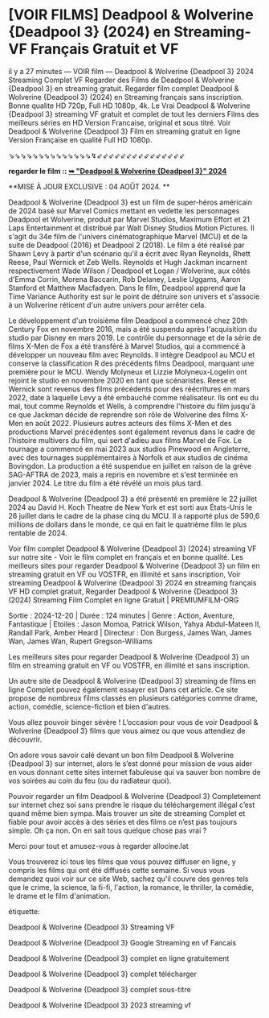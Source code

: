 # [VOIR FILMS] Deadpool & Wolverine {Deadpool 3} (2024) en Streaming-VF Français Gratuit et VF

il y a 27 minutes — VOIR film — Deadpool & Wolverine {Deadpool 3} 2024 Streaming Complet VF Regarder des Films de Deadpool & Wolverine {Deadpool 3} en streaming gratuit. Regarder film complet Deadpool & Wolverine {Deadpool 3} (2024) en Streaming français sans inscription. Bonne qualite HD 720p, Full HD 1080p, 4k. Le Vrai Deadpool & Wolverine {Deadpool 3} streaming VF gratuit et complet de tout les derniers Films des meilleurs séries en HD Version Francaise, original et sous titré. Voir Deadpool & Wolverine {Deadpool 3} Film en streaming gratuit en ligne Version Française en qualité Full HD 1080p.

⇘⇘⇘⇘⇘⇘⇘⇘⇘⇘⇘⇘⇘⇘↯⇙⇙⇙⇙⇙⇙⇙⇙⇙⇙⇙⇙⇙⇙⇙

**regarder le film :: [➥ "Deadpool & Wolverine {Deadpool 3}" 2024](https://is.gd/phNSPq)**


**MISE À JOUR EXCLUSIVE : 04 AOÛT 2024. **

Deadpool & Wolverine {Deadpool 3} est un film de super-héros américain de 2024 basé sur Marvel Comics mettant en vedette les personnages Deadpool et Wolverine, produit par Marvel Studios, Maximum Effort et 21 Laps Entertainment et distribué par Walt Disney Studios Motion Pictures. Il s'agit du 34e film de l'univers cinématographique Marvel (MCU) et de la suite de Deadpool (2016) et Deadpool 2 (2018). Le film a été réalisé par Shawn Levy à partir d'un scénario qu'il a écrit avec Ryan Reynolds, Rhett Reese, Paul Wernick et Zeb Wells. Reynolds et Hugh Jackman incarnent respectivement Wade Wilson / Deadpool et Logan / Wolverine, aux côtés d'Emma Corrin, Morena Baccarin, Rob Delaney, Leslie Uggams, Aaron Stanford et Matthew Macfadyen. Dans le film, Deadpool apprend que la Time Variance Authority est sur le point de détruire son univers et s'associe à un Wolverine réticent d'un autre univers pour arrêter cela.

Le développement d'un troisième film Deadpool a commencé chez 20th Century Fox en novembre 2016, mais a été suspendu après l'acquisition du studio par Disney en mars 2019. Le contrôle du personnage et de la série de films X-Men de Fox a été transféré à Marvel Studios, qui a commencé à développer un nouveau film avec Reynolds. Il intègre Deadpool au MCU et conserve la classification R des précédents films Deadpool, marquant une première pour le MCU. Wendy Molyneux et Lizzie Molyneux-Logelin ont rejoint le studio en novembre 2020 en tant que scénaristes. Reese et Wernick sont revenus des films précédents pour des réécritures en mars 2022, date à laquelle Levy a été embauché comme réalisateur. Ils ont eu du mal, tout comme Reynolds et Wells, à comprendre l'histoire du film jusqu'à ce que Jackman décide de reprendre son rôle de Wolverine des films X-Men en août 2022. Plusieurs autres acteurs des films X-Men et des productions Marvel précédentes sont également revenus dans le cadre de l'histoire multivers du film, qui sert d'adieu aux films Marvel de Fox. Le tournage a commencé en mai 2023 aux studios Pinewood en Angleterre, avec des tournages supplémentaires à Norfolk et aux studios de cinéma Bovingdon. La production a été suspendue en juillet en raison de la grève SAG-AFTRA de 2023, mais a repris en novembre et s'est terminée en janvier 2024. Le titre du film a été révélé un mois plus tard.

Deadpool & Wolverine {Deadpool 3} a été présenté en première le 22 juillet 2024 au David H. Koch Theatre de New York et est sorti aux États-Unis le 26 juillet dans le cadre de la phase cinq du MCU. Il a rapporté plus de 590,6 millions de dollars dans le monde, ce qui en fait le quatrième film le plus rentable de 2024.

Voir film complet Deadpool & Wolverine {Deadpool 3} (2024) streaming VF sur notre site - Voir le film complet en français et en bonne qualité. Les meilleurs sites pour regarder Deadpool & Wolverine {Deadpool 3} un film en streaming gratuit en VF ou VOSTFR, en illimité et sans inscription, Voir streaming Deadpool & Wolverine {Deadpool 3} 2024 en streaming français VF HD complet gratuit, Regarder Deadpool & Wolverine {Deadpool 3} (2024) Streaming Film Complet en ligne Gratuit | PREMIUMFILM-ORG

Sortie : 2024-12-20 | Durée : 124 minutes | Genre : Action, Aventure, Fantastique | Etoiles : Jason Momoa, Patrick Wilson, Yahya Abdul-Mateen II, Randall Park, Amber Heard | Directeur : Don Burgess, James Wan, James Wan, James Wan, Rupert Gregson-Williams

Les meilleurs sites pour regarder Deadpool & Wolverine {Deadpool 3} un film en streaming gratuit en VF ou VOSTFR, en illimité et sans inscription.

Un autre site de Deadpool & Wolverine {Deadpool 3} streaming de films en ligne Complet pouvez également essayer est Dans cet article. Ce site propose de nombreux films classés en plusieurs catégories comme drame, action, comédie, science-fiction et bien d'autres.

Vous allez pouvoir binger sévère ! L’occasion pour vous de voir Deadpool & Wolverine {Deadpool 3} films que vous aimez ou que vous attendiez de découvrir.

On adore vous savoir calé devant un bon film Deadpool & Wolverine {Deadpool 3} sur internet, alors le s’est donné pour mission de vous aider en vous donnant cette sites internet fabuleuse qui va sauver bon nombre de vos soirées au coin du feu (ou du radiateur quoi).

Pouvoir regarder un film Deadpool & Wolverine {Deadpool 3} Completement sur internet chez soi sans prendre le risque du téléchargement illégal c’est quand même bien sympa. Mais trouver un site de streaming Complet et fiable pour avoir accès à des séries et des films ce n’est pas toujours simple. Oh ça non. On en sait tous quelque chose pas vrai ?

Merci pour tout et amusez-vous à regarder allocine.lat

Vous trouverez ici tous les films que vous pouvez diffuser en ligne, y compris les films qui ont été diffusés cette semaine. Si vous vous demandez quoi voir sur ce site Web, sachez qu'il couvre des genres tels que le crime, la science, la fi-fi, l'action, la romance, le thriller, la comédie, le drame et le film d'animation.

étiquette:

Deadpool & Wolverine {Deadpool 3} Streaming VF

Deadpool & Wolverine {Deadpool 3} Google Streaming en vf Fancais

Deadpool & Wolverine {Deadpool 3} complet en ligne gratuitement

Deadpool & Wolverine {Deadpool 3} complet télécharger

Deadpool & Wolverine {Deadpool 3} complet sous-titre

Deadpool & Wolverine {Deadpool 3} 2023 streaming vf
